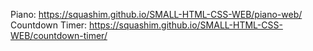 Piano: https://squashim.github.io/SMALL-HTML-CSS-WEB/piano-web/
Countdown Timer: https://squashim.github.io/SMALL-HTML-CSS-WEB/countdown-timer/
